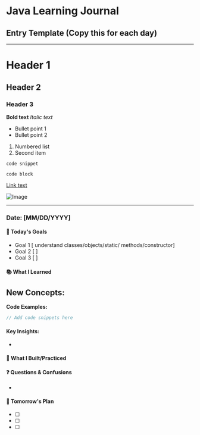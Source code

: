 # Java Learning Journal

## Entry Template (Copy this for each day)
------------------------------------------------------------------------
# Header 1
## Header 2
### Header 3

**Bold text**
*Italic text*

- Bullet point 1
- Bullet point 2

1. Numbered list
2. Second item

`code snippet`

```code block```

[Link text](https://example.com)

![Image](image.jpg)

-----------------------------------------------------------------------


### Date: [MM/DD/YYYY]

#### 🎯 Today's Goals
- Goal 1 [ understand classes/objects/static/ methods/constructor]
- Goal 2 [ ] 
- Goal 3 [ ]

#### 📚 What I Learned
**New Concepts:**
- 

**Code Examples:**
```java
// Add code snippets here
```

#### Key Insights:
- 

#### 🔧 What I Built/Practiced


#### ❓ Questions & Confusions
- 



#### 📝 Tomorrow's Plan
- [ ] 
- [ ] 
- [ ] 

